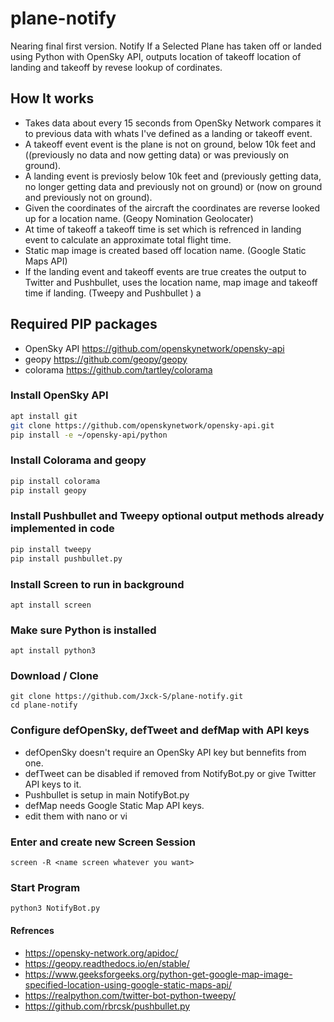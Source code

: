 # plane-notify
Nearing final first version. Notify If a Selected Plane has taken off or landed using Python with OpenSky API, outputs location of takeoff location of landing and takeoff by revese lookup of cordinates.

## How It works
- Takes data about every 15 seconds from OpenSky Network compares it to previous data with whats I've defined as a landing or takeoff event. 
- A takeoff event event is the plane is not on ground, below 10k feet and ((previously no data and now getting data) or was previously on ground). 
- A landing event is previosly below 10k feet and (previously getting data, no longer getting data and previously not on ground) or (now on ground and previously not on ground).
- Given the coordinates of the aircraft the coordinates are reverse looked up for a location name. (Geopy Nomination Geolocater)
- At time of takeoff a takeoff time is set which is refrenced in landing event to calculate an approximate total flight time.
- Static map image is created based off location name. (Google Static Maps API)
- If the landing event and takeoff events are true creates the output to Twitter and Pushbullet, uses the  location name, map image and takeoff time if landing. (Tweepy and Pushbullet )
a
## Required PIP packages
- OpenSky API https://github.com/openskynetwork/opensky-api
- geopy https://github.com/geopy/geopy
- colorama https://github.com/tartley/colorama

### Install OpenSky API
```bash
apt install git 
git clone https://github.com/openskynetwork/opensky-api.git
pip install -e ~/opensky-api/python
```
### Install Colorama and geopy
```bash
pip install colorama
pip install geopy
```
### Install Pushbullet and Tweepy optional output methods already implemented in code
```bash
pip install tweepy
pip install pushbullet.py
```
### Install Screen to run in background
```
apt install screen
```

### Make sure Python is installed
```
apt install python3
```
### Download / Clone 
```
git clone https://github.com/Jxck-S/plane-notify.git
cd plane-notify
```

### Configure defOpenSky, defTweet and defMap with API keys 
- defOpenSky doesn't require an OpenSky API key but bennefits from one.
- defTweet can be disabled if removed from NotifyBot.py or give Twitter API keys to it.
- Pushbullet is setup in main NotifyBot.py
- defMap needs Google Static Map API keys.
- edit them with nano or vi 


### Enter and create new Screen Session 
``` 
screen -R <name screen whatever you want>
```

### Start Program 
```
python3 NotifyBot.py
```

#### Refrences
- https://opensky-network.org/apidoc/
- https://geopy.readthedocs.io/en/stable/
- https://www.geeksforgeeks.org/python-get-google-map-image-specified-location-using-google-static-maps-api/
- https://realpython.com/twitter-bot-python-tweepy/
- https://github.com/rbrcsk/pushbullet.py




